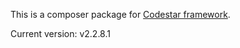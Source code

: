 This is a composer package for [Codestar framework](https://github.com/Codestar/codestar-framework).

Current version: v2.2.8.1